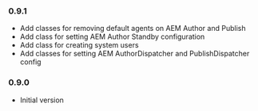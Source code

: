 ### 0.9.1
* Add classes for removing default agents on AEM Author and Publish
* Add class for setting AEM Author Standby configuration
* Add class for creating system users
* Add classes for setting AEM AuthorDispatcher and PublishDispatcher config

### 0.9.0
* Initial version
